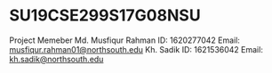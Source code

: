 # SU19CSE299S17G08NSU

Project Memeber
Md. Musfiqur Rahman
ID: 1620277042
Email: musfiqur.rahman01@northsouth.edu
Kh. Sadik
ID: 1621536042
Email: kh.sadik@northsouth.edu

